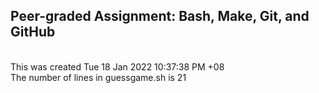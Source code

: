 ## Peer-graded Assignment: Bash, Make, Git, and GitHub
<br/>This was created
Tue 18 Jan 2022 10:37:38 PM +08
<br/> The number of lines in guessgame.sh is 
21
